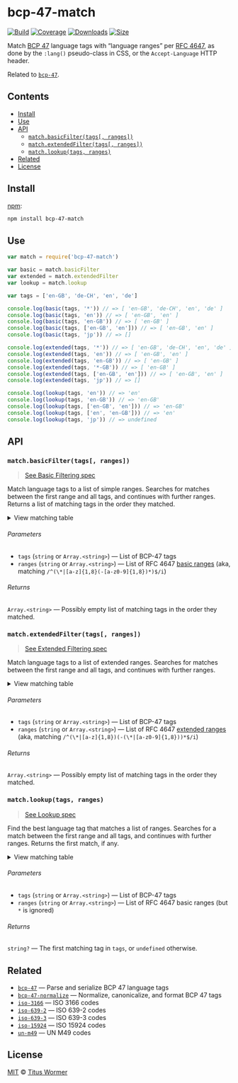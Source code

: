 <!--lint disable no-html-->

# bcp-47-match

[![Build][build-badge]][build]
[![Coverage][coverage-badge]][coverage]
[![Downloads][downloads-badge]][downloads]
[![Size][size-badge]][size]

Match [BCP 47][spec] language tags with “language ranges” per [RFC 4647][match],
as done by the `:lang()` pseudo-class in CSS, or the `Accept-Language` HTTP
header.

Related to [`bcp-47`][bcp47].

## Contents

*   [Install](#install)
*   [Use](#use)
*   [API](#api)
    *   [`match.basicFilter(tags[, ranges])`](#matchbasicfiltertags-ranges)
    *   [`match.extendedFilter(tags[, ranges])`](#matchextendedfiltertags-ranges)
    *   [`match.lookup(tags, ranges)`](#matchlookuptags-ranges)
*   [Related](#related)
*   [License](#license)

## Install

[npm][]:

```sh
npm install bcp-47-match
```

## Use

```js
var match = require('bcp-47-match')

var basic = match.basicFilter
var extended = match.extendedFilter
var lookup = match.lookup

var tags = ['en-GB', 'de-CH', 'en', 'de']

console.log(basic(tags, '*')) // => [ 'en-GB', 'de-CH', 'en', 'de' ]
console.log(basic(tags, 'en')) // => [ 'en-GB', 'en' ]
console.log(basic(tags, 'en-GB')) // => [ 'en-GB' ]
console.log(basic(tags, ['en-GB', 'en'])) // => [ 'en-GB', 'en' ]
console.log(basic(tags, 'jp')) // => []

console.log(extended(tags, '*')) // => [ 'en-GB', 'de-CH', 'en', 'de' ]
console.log(extended(tags, 'en')) // => [ 'en-GB', 'en' ]
console.log(extended(tags, 'en-GB')) // => [ 'en-GB' ]
console.log(extended(tags, '*-GB')) // => [ 'en-GB' ]
console.log(extended(tags, ['en-GB', 'en'])) // => [ 'en-GB', 'en' ]
console.log(extended(tags, 'jp')) // => []

console.log(lookup(tags, 'en')) // => 'en'
console.log(lookup(tags, 'en-GB')) // => 'en-GB'
console.log(lookup(tags, ['en-GB', 'en'])) // => 'en-GB'
console.log(lookup(tags, ['en', 'en-GB'])) // => 'en'
console.log(lookup(tags, 'jp')) // => undefined
```

## API

### `match.basicFilter(tags[, ranges])`

> [See Basic Filtering spec](https://tools.ietf.org/html/rfc4647#section-3.3.1)

Match language tags to a list of simple ranges.
Searches for matches between the first range and all tags, and continues
with further ranges.
Returns a list of matching tags in the order they matched.

<details><summary>View matching table</summary>

| Basic Filter | * | de | de-CH | de-DE | de-*-DE | *-CH |
| - | - | - | - | - | - | - |
| de | ✔︎ | ✔︎ | | | | |
| de-CH | ✔︎ | ✔︎ | ✔︎ | | | |
| de-CH-1996 | ✔︎ | ✔︎ | ✔︎ | | | |
| de-DE | ✔︎ | ✔︎ | | ✔︎ | | |
| de-DE-1996 | ✔︎ | ✔︎ | | ✔︎ | | |
| de-DE-x-goethe | ✔︎ | ✔︎ | | ✔︎ | | |
| de-Deva | ✔︎ | ✔︎ | | | | |
| de-Deva-DE | ✔︎ | ✔︎ | | | | |
| de-Latf-DE | ✔︎ | ✔︎ | | | | |
| de-Latn-DE | ✔︎ | ✔︎ | | | | |
| de-Latn-DE-1996 | ✔︎ | ✔︎ | | | | |
| de-x-DE | ✔︎ | ✔︎ | | | | |
| en | ✔︎ | | | | | |
| en-GB | ✔︎ | | | | | |
| zh | ✔︎ | | | | | |
| zh-Hans | ✔︎ | | | | | |
| zh-Hant | ✔︎ | | | | | |

</details>

###### Parameters

*   `tags` (`string` or `Array.<string>`) — List of BCP-47 tags
*   `ranges` (`string` or `Array.<string>`) — List of RFC 4647
    [basic ranges][basic-range]
    (aka, matching `/^(\*|[a-z]{1,8}(-[a-z0-9]{1,8})*)$/i`)

###### Returns

`Array.<string>` — Possibly empty list of matching tags in the order they
matched.

### `match.extendedFilter(tags[, ranges])`

> [See Extended Filtering spec](https://tools.ietf.org/html/rfc4647#section-3.3.2)

Match language tags to a list of extended ranges.
Searches for matches between the first range and all tags, and continues
with further ranges.

<details><summary>View matching table</summary>

| Extended Filter | * | de | de-CH | de-DE | de-*-DE | *-CH |
| - | - | - | - | - | - | - |
| de | ✔︎ | ✔︎ | | | | |
| de-CH | ✔︎ | ✔︎ | ✔︎ | | | ✔︎ |
| de-CH-1996 | ✔︎ | ✔︎ | ✔︎ | | | ✔︎ |
| de-DE | ✔︎ | ✔︎ | | ✔︎ | ✔︎ | |
| de-DE-1996 | ✔︎ | ✔︎ | | ✔︎ | ✔︎ | |
| de-DE-x-goethe | ✔︎ | ✔︎ | | ✔︎ | ✔︎ | |
| de-Deva | ✔︎ | ✔︎ | | | | |
| de-Deva-DE | ✔︎ | ✔︎ | | ✔︎ | ✔︎ | |
| de-Latf-DE | ✔︎ | ✔︎ | | ✔︎ | ✔︎ | |
| de-Latn-DE | ✔︎ | ✔︎ | | ✔︎ | ✔︎ | |
| de-Latn-DE-1996 | ✔︎ | ✔︎ | | ✔︎ | ✔︎ | |
| de-x-DE | ✔︎ | ✔︎ | | | | |
| en | ✔︎ | | | | | |
| en-GB | ✔︎ | | | | | |
| zh | ✔︎ | | | | | |
| zh-Hans | ✔︎ | | | | | |
| zh-Hant | ✔︎ | | | | | |

</details>

###### Parameters

*   `tags` (`string` or `Array.<string>`) — List of BCP-47 tags
*   `ranges` (`string` or `Array.<string>`) — List of RFC 4647
    [extended ranges][extended-range]
    (aka, matching `/^(\*|[a-z]{1,8})(-(\*|[a-z0-9]{1,8}))*$/i`)

###### Returns

`Array.<string>` — Possibly empty list of matching tags in the order they
matched.

### `match.lookup(tags, ranges)`

> [See Lookup spec](https://tools.ietf.org/html/rfc4647#section-3.4)

Find the best language tag that matches a list of ranges.
Searches for a match between the first range and all tags, and continues
with further ranges.
Returns the first match, if any.

<details><summary>View matching table</summary>

| Lookup | * | de | de-CH | de-DE | de-*-DE | *-CH |
| - | - | - | - | - | - | - |
| de | | ✔︎︎ | ✔︎︎ | ✔︎ | ✔︎ | ✔︎ |
| de-CH | | | ✔︎ | | | ✔︎ |
| de-CH-1996 | | | | | | ✔︎ |
| de-DE | | | | ✔︎ | | ✔︎ |
| de-DE-1996 | | | | | | ✔︎ |
| de-DE-x-goethe | | | | | | ✔︎ |
| de-Deva | | | | | | ✔︎ |
| de-Deva-DE | | | | | | ✔︎ |
| de-Latf-DE | | | | | | ✔︎ |
| de-Latn-DE | | | | | | ✔︎ |
| de-Latn-DE-1996 | | | | | | ✔︎ |
| de-x-DE | | | | | | ✔︎ |
| en | | | | | | ✔︎ |
| en-GB | | | | | | ✔︎ |
| zh | | | | | | ✔︎ |
| zh-Hans | | | | | | ✔︎ |
| zh-Hant | | | | | | ✔︎ |

</details>

###### Parameters

*   `tags` (`string` or `Array.<string>`) — List of BCP-47 tags
*   `ranges` (`string` or `Array.<string>`) — List of RFC 4647 basic ranges
    (but `*` is ignored)

###### Returns

`string?` — The first matching tag in `tags`, or `undefined` otherwise.

## Related

*   [`bcp-47`](https://github.com/wooorm/bcp-47)
    — Parse and serialize BCP 47 language tags
*   [`bcp-47-normalize`](https://github.com/wooorm/bcp-47-normalize)
    — Normalize, canonicalize, and format BCP 47 tags
*   [`iso-3166`](https://github.com/wooorm/iso-3166)
    — ISO 3166 codes
*   [`iso-639-2`](https://github.com/wooorm/iso-639-2)
    — ISO 639-2 codes
*   [`iso-639-3`](https://github.com/wooorm/iso-639-3)
    — ISO 639-3 codes
*   [`iso-15924`](https://github.com/wooorm/iso-15924)
    — ISO 15924 codes
*   [`un-m49`](https://github.com/wooorm/un-m49)
    — UN M49 codes

## License

[MIT][license] © [Titus Wormer][author]

<!-- Definitions -->

[build-badge]: https://img.shields.io/travis/wooorm/bcp-47-match.svg

[build]: https://travis-ci.org/wooorm/bcp-47-match

[coverage-badge]: https://img.shields.io/codecov/c/github/wooorm/bcp-47-match.svg

[coverage]: https://codecov.io/github/wooorm/bcp-47-match

[downloads-badge]: https://img.shields.io/npm/dm/bcp-47-match.svg

[downloads]: https://www.npmjs.com/package/bcp-47-match

[size-badge]: https://img.shields.io/bundlephobia/minzip/bcp-47-match.svg

[size]: https://bundlephobia.com/result?p=bcp-47-match

[npm]: https://docs.npmjs.com/cli/install

[license]: license

[author]: https://wooorm.com

[bcp47]: https://github.com/wooorm/bcp-47

[spec]: https://tools.ietf.org/html/bcp47

[match]: https://tools.ietf.org/html/rfc4647

[basic-range]: https://tools.ietf.org/html/rfc4647#section-2.1

[extended-range]: https://tools.ietf.org/html/rfc4647#section-2.2
